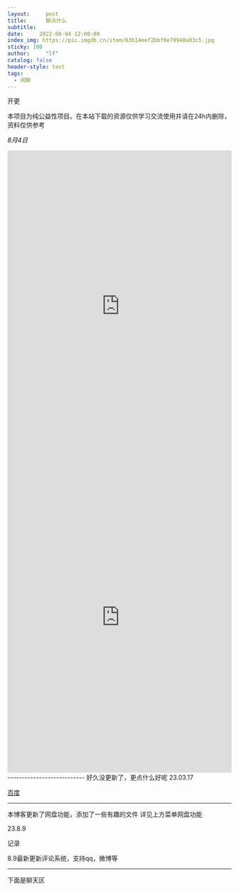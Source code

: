 ```yaml
---
layout:     post
title:      聊点什么
subtitle:   
date:     2022-08-04 12:00:00
index_img: https://pic.imgdb.cn/item/63b14eef2bbf0e79940a93c5.jpg
sticky: 100
author:     "lf"
catalog: false
header-style: text
tags:
  - 闲聊
---
```

开更

<p class="note note-warning">本项目为纯公益性项目。在本站下载的资源仅供学习交流使用并请在24h内删除，资料仅供参考</p>

*8月4日*

<iframe src="https://corestudi0.github.io/newyear/" width="100%" height="700" name="topFrame" scrolling="yes"  noresize="noresize" frameborder="0" id="topFrame"></iframe>


<iframe src="https://www.bilibili.com" width="100%" height="700" name="topFrame" scrolling="yes"  noresize="noresize" frameborder="0" id="topFrame"></iframe>
---------------------------
好久没更新了，更点什么好呢
23.03.17

[百度](https://www.baidu.com)

---------------------------

本博客更新了网盘功能，添加了一些有趣的文件
详见上方菜单网盘功能



23.8.9




记录


8.9最新更新评论系统，支持qq，微博等

---------------------------
下面是聊天区
